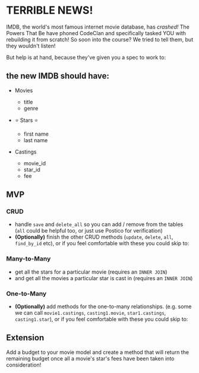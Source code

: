 # TERRIBLE NEWS!

IMDB, the world's most famous internet movie database, has _crashed!_ The Powers That Be have phoned CodeClan and specifically tasked YOU with rebuilding it from scratch! So soon into the course? We tried to tell them, but they wouldn't listen!

But help is at hand, because they've given you a spec to work to:

## the new IMDB should have:
  - Movies
    - title
    - genre

  - :star: Stars :star:
    - first name
    - last name

  - Castings
    - movie_id
    - star_id
    - fee
    
## MVP

### CRUD

  - handle `save` and `delete_all` so you can add / remove from the tables (`all` could be helpful too, or just use Postico for verification)
  - **(Optionally)** finish the other CRUD methods (`update`, `delete`, `all`, `find_by_id` etc), or if you feel comfortable with these you could skip to:
  
### Many-to-Many
 
  - get all the stars for a particular movie (requires an `INNER JOIN`)
  - and get all the movies a particular star is cast in (requires an `INNER JOIN`)
  
### One-to-Many  
  
   - **(Optionally)** add methods for the one-to-many relationships. (e.g. some we can call `movie1.castings`, `casting1.movie`, `star1.castings`, `casting1.star`), or if you feel comfortable with these you could skip to:

## Extension

Add a budget to your movie model and create a method that will return the remaining budget once all a movie's star's fees have been taken into consideration!
